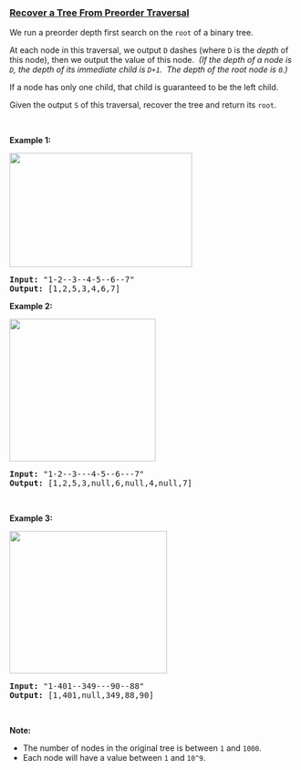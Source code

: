 ### [Recover a Tree From Preorder Traversal](https://leetcode.com/problems/recover-a-tree-from-preorder-traversal)

<p>We run a&nbsp;preorder&nbsp;depth first search on the <code>root</code> of a binary tree.</p>

<p>At each node in this traversal, we output <code>D</code> dashes (where <code>D</code> is the <em>depth</em> of this node), then we output the value of this node.&nbsp;&nbsp;<em>(If the depth of a node is <code>D</code>, the depth of its immediate child is <code>D+1</code>.&nbsp; The depth of the root node is <code>0</code>.)</em></p>

<p>If a node has only one child, that child is guaranteed to be the left child.</p>

<p>Given the output <code>S</code> of this traversal, recover the tree and return its <code>root</code>.</p>

<p>&nbsp;</p>

<p><strong>Example 1:</strong></p>

<p><strong><img alt="" src="https://assets.leetcode.com/uploads/2019/04/08/recover-a-tree-from-preorder-traversal.png" style="width: 320px; height: 200px;" /></strong></p>

<pre>
<strong>Input: </strong><span id="example-input-1-1">&quot;1-2--3--4-5--6--7&quot;</span>
<strong>Output: </strong><span id="example-output-1">[1,2,5,3,4,6,7]</span>
</pre>

<div>
<p><strong>Example 2:</strong></p>

<p><strong><img alt="" src="https://assets.leetcode.com/uploads/2019/04/11/screen-shot-2019-04-10-at-114101-pm.png" style="width: 256px; height: 250px;" /></strong></p>

<pre>
<strong>Input: </strong><span id="example-input-2-1">&quot;1-2--3---4-5--6---7&quot;</span>
<strong>Output: </strong><span id="example-output-2">[1,2,5,3,null,6,null,4,null,7]</span></pre>
</div>

<div>
<p>&nbsp;</p>

<div>
<p><strong>Example 3:</strong></p>

<p><span><img alt="" src="https://assets.leetcode.com/uploads/2019/04/11/screen-shot-2019-04-10-at-114955-pm.png" style="width: 276px; height: 250px;" /></span></p>

<pre>
<strong>Input: </strong><span id="example-input-3-1">&quot;1-401--349---90--88&quot;</span>
<strong>Output: </strong><span id="example-output-3">[1,401,null,349,88,90]</span>
</pre>
</div>

<p>&nbsp;</p>

<p><strong>Note:</strong></p>

<ul>
	<li>The number of nodes in the original tree is between <code>1</code> and <code>1000</code>.</li>
	<li>Each node will have a value between <code>1</code> and <code>10^9</code>.</li>
</ul>
</div>
